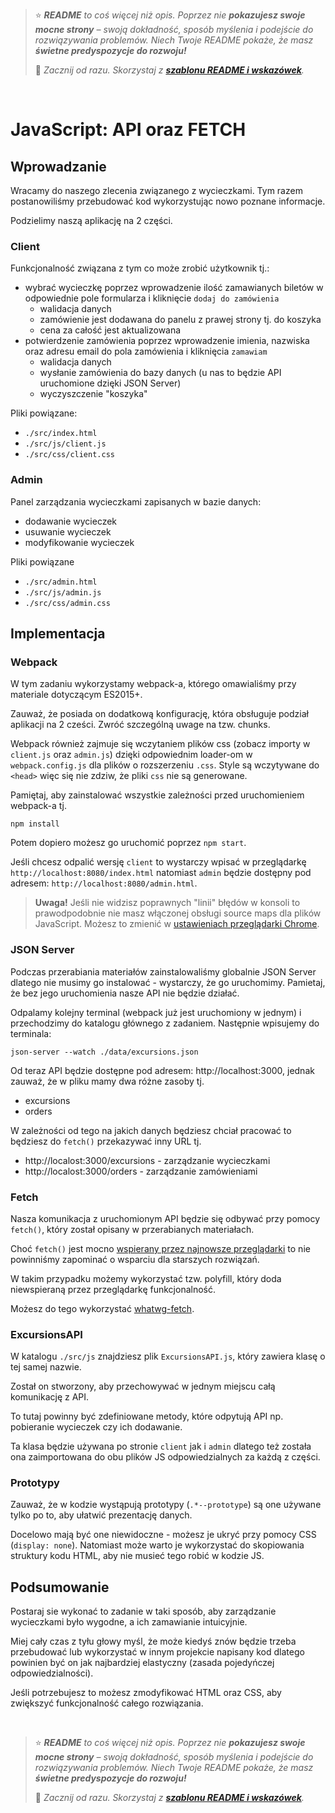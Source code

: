 > ⭐ ***README** to coś więcej niż opis. Poprzez nie **pokazujesz swoje mocne strony** – swoją dokładność, sposób myślenia i podejście do rozwiązywania problemów. Niech Twoje README pokaże, że masz **świetne predyspozycje do rozwoju!***
> 
> 🎁 *Zacznij od razu. Skorzystaj z **[szablonu README i wskazówek](https://github.com/devmentor-pl/readme-template)**.* 

&nbsp;


# JavaScript: API oraz FETCH

## Wprowadzanie

Wracamy do naszego zlecenia związanego z wycieczkami. Tym razem postanowiliśmy przebudować kod wykorzystując nowo poznane informacje.

Podzielimy naszą aplikację na 2 części. 

### Client

Funkcjonalność związana z tym co może zrobić użytkownik tj.:
* wybrać wycieczkę poprzez wprowadzenie ilość zamawianych biletów w odpowiednie pole formularza i kliknięcie `dodaj do zamówienia`
    * walidacja danych
    * zamówienie jest dodawana do panelu z prawej strony tj. do koszyka
    * cena za całość jest aktualizowana
* potwierdzenie zamówienia poprzez wprowadzenie imienia, nazwiska oraz adresu email do pola zamówienia i kliknięcia `zamawiam`
    * walidacja danych
    * wysłanie zamówienia do bazy danych (u nas to będzie API uruchomione dzięki JSON Server)
    * wyczyszczenie "koszyka"

Pliki powiązane:
* `./src/index.html`
* `./src/js/client.js`
* `./src/css/client.css`

### Admin    
Panel zarządzania wycieczkami zapisanych w bazie danych: 
* dodawanie wycieczek
* usuwanie wycieczek
* modyfikowanie wycieczek

Pliki powiązane
* `./src/admin.html`
* `./src/js/admin.js`
* `./src/css/admin.css`

## Implementacja

### Webpack

W tym zadaniu wykorzystamy webpack-a, którego omawialiśmy przy materiale dotyczącym ES2015+. 

Zauważ, że posiada on dodatkową konfigurację, która obsługuje podział aplikacji na 2 cześci. Zwróć szczególną uwage na tzw. chunks.

Webpack również zajmuje się wczytaniem plików css (zobacz importy w `client.js` oraz `admin.js`) dzięki odpowiednim loader-om w `webpack.config.js` dla plików o rozszerzeniu `.css`. Style są wczytywane do `<head>` więc się nie zdziw, że pliki `css` nie są generowane.

Pamiętaj, aby zainstalować wszystkie zależności przed uruchomieniem webpack-a tj.
```
npm install
```
Potem dopiero możesz go uruchomić poprzez `npm start`.

Jeśli chcesz odpalić wersję `client` to wystarczy wpisać w przeglądarkę `http://localhost:8080/index.html` natomiast `admin` będzie dostępny pod adresem: `http://localhost:8080/admin.html`.

> **Uwaga!** Jeśli nie widzisz poprawnych "linii" błędów w konsoli to prawodpodobnie nie masz włączonej obsługi source maps dla plików JavaScript. Możesz to zmienić w [ustawieniach przeglądarki Chrome](https://developers.google.com/web/tools/chrome-devtools/javascript/source-maps).

### JSON Server

Podczas przerabiania materiałów zainstalowaliśmy globalnie JSON Server dlatego nie musimy go instalować - wystarczy, że go uruchomimy. Pamietaj, że bez jego uruchomienia nasze API nie będzie działać. 

Odpalamy kolejny terminal (webpack już jest uruchomiony w jednym) i przechodzimy do katalogu głównego z zadaniem. Następnie wpisujemy do terminala:
```
json-server --watch ./data/excursions.json
```

Od teraz API będzie dostępne pod adresem: http://localhost:3000, jednak zauważ, że w pliku mamy dwa różne zasoby tj.
* excursions
* orders

W zależności od tego na jakich danych będziesz chciał pracować to będziesz do `fetch()` przekazywać inny URL tj.
* http://localost:3000/excursions - zarządzanie wycieczkami
* http://localost:3000/orders - zarządzanie zamówieniami

### Fetch

Nasza komunikacja z uruchomionym API będzie się odbywać przy pomocy `fetch()`, który został opisany w przerabianych materiałach.

Choć `fetch()` jest mocno [wspierany przez najnowsze przeglądarki](https://caniuse.com/#feat=fetch) to nie powinniśmy zapominać o wsparciu dla starszych rozwiązań.

W takim przypadku możemy wykorzystać tzw. polyfill, który doda niewspieraną przez przeglądarkę funkcjonalność.

Możesz do tego wykorzystać [whatwg-fetch](https://github.com/github/fetch).

### ExcursionsAPI

W katalogu `./src/js` znajdziesz plik `ExcursionsAPI.js`, który zawiera klasę o tej samej nazwie.

Został on stworzony, aby przechowywać w jednym miejscu całą komunikację z API.

To tutaj powinny być zdefiniowane metody, które odpytują API np. pobieranie wycieczek czy ich dodawanie.

Ta klasa będzie używana po stronie `client` jak i `admin` dlatego też została ona zaimportowana do obu plików JS odpowiedzialnych za każdą z części.

### Prototypy

Zauważ, że w kodzie wystąpują prototypy (`.*--prototype`) są one używane tylko po to, aby ułatwić prezentację danych. 

Docelowo mają być one niewidoczne - możesz je ukryć przy pomocy CSS (`display: none`). Natomiast może warto je wykorzystać do skopiowania struktury kodu HTML, aby nie musieć tego robić w kodzie JS.

## Podsumowanie

Postaraj sie wykonać to zadanie w taki sposób, aby zarządzanie wycieczkami było wygodne, a ich zamawianie intuicyjnie. 

Miej cały czas z tyłu głowy myśl, że może kiedyś znów będzie trzeba przebudować lub wykorzystać w innym projekcie napisany kod dlatego powinien być on jak najbardziej elastyczny (zasada pojedyńczej odpowiedzialności).

Jeśli potrzebujesz to możesz zmodyfikować HTML oraz CSS, aby zwiększyć funkcjonalność całego rozwiązania.



&nbsp;

> ⭐ ***README** to coś więcej niż opis. Poprzez nie **pokazujesz swoje mocne strony** – swoją dokładność, sposób myślenia i podejście do rozwiązywania problemów. Niech Twoje README pokaże, że masz **świetne predyspozycje do rozwoju!***
> 
> 🎁 *Zacznij od razu. Skorzystaj z **[szablonu README i wskazówek](https://github.com/devmentor-pl/readme-template)**.* 
